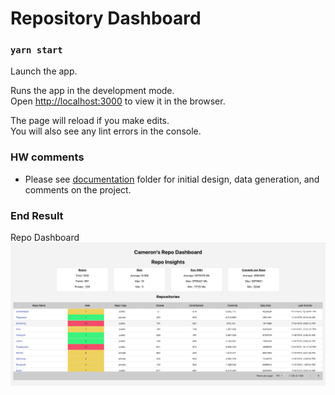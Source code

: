 # Repository Dashboard

### `yarn start`

Launch the app.

Runs the app in the development mode.\
Open [http://localhost:3000](http://localhost:3000) to view it in the browser.

The page will reload if you make edits.\
You will also see any lint errors in the console.


### HW comments
* Please see [documentation](documentation) folder for initial design, data generation, and comments on the project. 


### End Result
Repo Dashboard
![Result](documentation/result.png)
